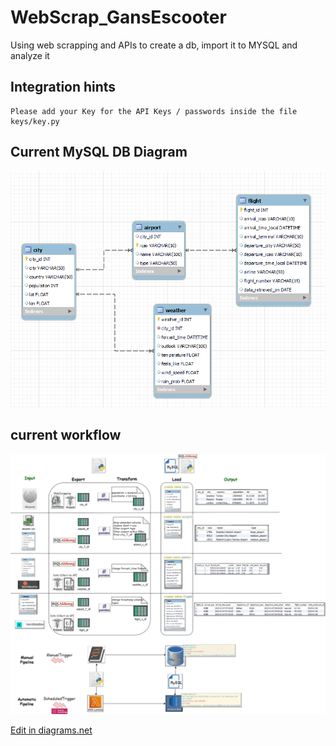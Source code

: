# WebScrap_GansEscooter
Using web scrapping and APIs to create a db, import it to MYSQL and analyze it

## Integration hints
```
Please add your Key for the API Keys / passwords inside the file keys/key.py
```


## Current MySQL DB Diagram

![image](Archticture\MySQL_db.png)



## current workflow
 ![Alt](Archticture\DataPipeline.png)

<a href="https://app.diagrams.net/#G14g7dpMOla3xDre3g0zHTYKjjAkUVELxz" target="_blank">Edit in diagrams.net</a>